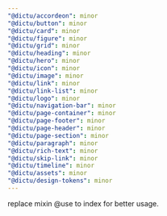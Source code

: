 ```yaml
---
"@dictu/accordeon": minor
"@dictu/button": minor
"@dictu/card": minor
"@dictu/figure": minor
"@dictu/grid": minor
"@dictu/heading": minor
"@dictu/hero": minor
"@dictu/icon": minor
"@dictu/image": minor
"@dictu/link": minor
"@dictu/link-list": minor
"@dictu/logo": minor
"@dictu/navigation-bar": minor
"@dictu/page-container": minor
"@dictu/page-footer": minor
"@dictu/page-header": minor
"@dictu/page-section": minor
"@dictu/paragraph": minor
"@dictu/rich-text": minor
"@dictu/skip-link": minor
"@dictu/timeline": minor
"@dictu/assets": minor
"@dictu/design-tokens": minor
---
```


replace mixin @use to index for better usage.
